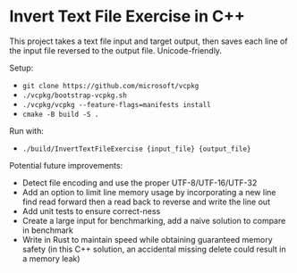 # Invert Text File Exercise in C++

This project takes a text file input and target output, then saves each line of the input file reversed to the output file. Unicode-friendly.

Setup:
* `git clone https://github.com/microsoft/vcpkg`
* `./vcpkg/bootstrap-vcpkg.sh`
* `./vcpkg/vcpkg --feature-flags=manifests install`
* `cmake -B build -S .`

Run with:
* `./build/InvertTextFileExercise {input_file} {output_file}`

Potential future improvements:
* Detect file encoding and use the proper UTF-8/UTF-16/UTF-32
* Add an option to limit line memory usage by incorporating a new line find read forward then a read back to reverse and write the line out
* Add unit tests to ensure correct-ness
* Create a large input for benchmarking, add a naive solution to compare in benchmark
* Write in Rust to maintain speed while obtaining guaranteed memory safety (in this C++ solution, an accidental missing delete could result in a memory leak)